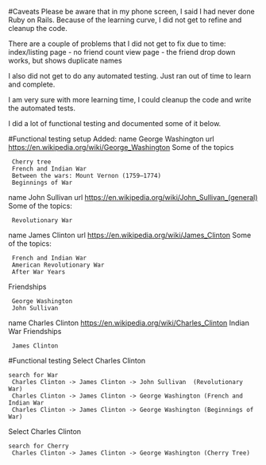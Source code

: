 #Caveats
Please be aware that in my phone screen, I said I had never done Ruby on Rails.
Because of the learning curve, I did not get to refine and cleanup the code.

There are a couple of problems that I did not get to fix due to time:
 index/listing page - no friend count
 view page - the friend drop down works, but shows duplicate names
 
I also did not get to do any automated testing. Just ran out of time to learn and complete.

I am very sure with more learning time, I could cleanup the code and write the automated tests.

I did a lot of functional testing and documented some of it below.

#Functional testing setup
Added: 
name George Washington
url https://en.wikipedia.org/wiki/George_Washington
Some of the topics
```
 Cherry tree
 French and Indian War
 Between the wars: Mount Vernon (1759–1774)
 Beginnings of War
```

name John Sullivan 
url https://en.wikipedia.org/wiki/John_Sullivan_(general)
Some of the topics:
```
 Revolutionary War
```

name James Clinton
url https://en.wikipedia.org/wiki/James_Clinton
Some of the topics:
```
 French and Indian War
 American Revolutionary War
 After War Years
```
Friendships
```
 George Washington
 John Sullivan 
```
 
name Charles Clinton
https://en.wikipedia.org/wiki/Charles_Clinton
Indian War
Friendships
```
 James Clinton
```

#Functional testing
Select Charles Clinton
```
search for War
 Charles Clinton -> James Clinton -> John Sullivan  (Revolutionary War)
 Charles Clinton -> James Clinton -> George Washington (French and Indian War
 Charles Clinton -> James Clinton -> George Washington (Beginnings of War)
```
Select Charles Clinton
```
search for Cherry
 Charles Clinton -> James Clinton -> George Washington (Cherry Tree)
```
